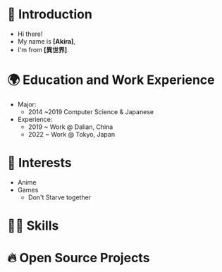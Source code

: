 # 🌱 Introduction

- Hi there!   
- My name is **[Akira]**,  
- I'm from **[異世界]**.  

# 🌍 Education and Work Experience

- Major: 
  - 2014 ~2019 Computer Science & Japanese  
- Experience:
  - 2019 ~ Work @ Dalian, China  
  - 2022 ~ Work @ Tokyo, Japan  

# 🔭 Interests

- Anime
- Games
  - Don't Starve together

# 🧑‍🎓 Skills

# 🔥 Open Source Projects

